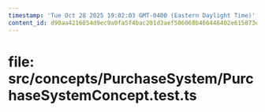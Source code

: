 ```yaml
---
timestamp: 'Tue Oct 28 2025 19:02:03 GMT-0400 (Eastern Daylight Time)'
content_id: d90aa4216854d9ec9a0fa5f4bac201d3aef506068b466446402e615873ef4fcd
---
```


# file: src/concepts/PurchaseSystem/PurchaseSystemConcept.test.ts

```typescript

```
